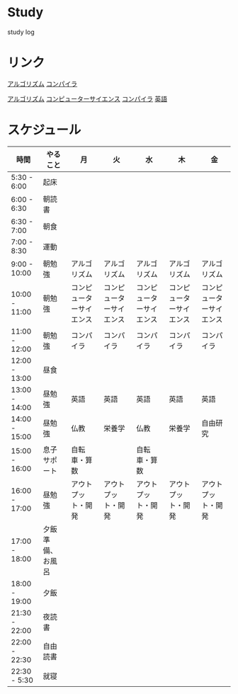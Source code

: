 # Study
study log

# リンク
[アルゴリズム](./Notes/アルゴリズム.md)
[コンパイラ](./Notes/コンパイラ.md)


[アルゴリズム](https://leetcode.com/problems/3sum/solutions/3401936/c-beat-84-98-in-time-73-12-in-memory/)
[コンピューターサイエンス](https://leetcode.com/problems/3sum/solutions/3401936/c-beat-84-98-in-time-73-12-in-memory/)
[コンパイラ](https://www.sigbus.info/compilerbook)
[英語](https://www.blogger.com/blog/posts/2447539165338702392?hl=ja&tab=jj)

# スケジュール
| 時間           | やること | 月     | 火     | 水     | 木     | 金     |
|----------------|--------|--------|--------|--------|--------|--------|
| 5:30 - 6:00    | 起床　|       |                 |                 |                 |                 |
| 6:00 - 6:30    | 朝読書|           |                 |                 |                 |                 |
| 6:30 - 7:00    | 朝食 |            |                 |                 |                 |                 |
| 7:00 - 8:30    | 運動 |            |                 |                 |                 |                 |
| 9:00 - 10:00   | 朝勉強| アルゴリズム | アルゴリズム    | アルゴリズム    | アルゴリズム    | アルゴリズム    |
| 10:00 - 11:00   | 朝勉強| コンピューターサイエンス | コンピューターサイエンス    | コンピューターサイエンス    | コンピューターサイエンス    | コンピューターサイエンス    |
| 11:00 - 12:00  | 朝勉強| コンパイラ | コンパイラ | コンパイラ | コンパイラ | コンパイラ |
| 12:00 - 13:00  | 昼食 |           |                 |                 |                 |                 |
| 13:00 - 14:00  | 昼勉強| 英語       | 英語            | 英語            | 英語            | 英語            |
| 14:00 - 15:00  | 昼勉強| 仏教   | 栄養学       | 仏教       | 栄養学       | 自由研究       |
| 15:00 - 16:00  | 息子サポート| 自転車・算数 |            | 自転車・算数          |            |                 |
| 16:00 - 17:00  | 昼勉強| アウトプット・開発       | アウトプット・開発          | アウトプット・開発            | アウトプット・開発          | アウトプット・開発         |
| 17:00 - 18:00  | 夕飯準備、お風呂|       |                 |                 |                 |                 |
| 18:00 - 19:00  | 夕飯|             |                 |                 |                 |                 |
| 21:30 - 22:00  | 夜読書|           |                 |                 |                 |                 |
| 22:00 - 22:30  | 自由読書|         |                 |                 |                 |                 |
| 22:30 - 5:30   | 就寝 |            |                 |                 |                 |                 |
